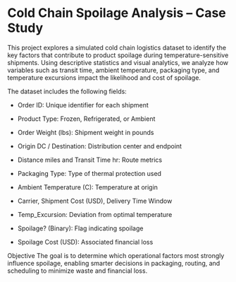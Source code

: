 # Cold Chain Spoilage Analysis – Case Study

This project explores a simulated cold chain logistics dataset to identify the key factors that contribute to product spoilage during temperature-sensitive shipments. Using descriptive statistics and visual analytics, we analyze how variables such as transit time, ambient temperature, packaging type, and temperature excursions impact the likelihood and cost of spoilage.

The dataset includes the following fields:

- Order ID: Unique identifier for each shipment

- Product Type: Frozen, Refrigerated, or Ambient

- Order Weight (lbs): Shipment weight in pounds

- Origin DC / Destination: Distribution center and endpoint

- Distance miles and Transit Time hr: Route metrics

- Packaging Type: Type of thermal protection used

- Ambient Temperature (C): Temperature at origin

- Carrier, Shipment Cost (USD), Delivery Time Window

- Temp_Excursion: Deviation from optimal temperature

- Spoilage? (Binary): Flag indicating spoilage

- Spoilage Cost (USD): Associated financial loss

Objective
The goal is to determine which operational factors most strongly influence spoilage, enabling smarter decisions in packaging, routing, and scheduling to minimize waste and financial loss.

